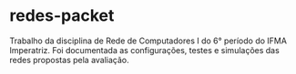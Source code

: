 # redes-packet

Trabalho da disciplina de Rede de Computadores I do 6° período do IFMA Imperatriz. Foi documentada as configurações, testes e simulações das redes propostas pela avaliação.
